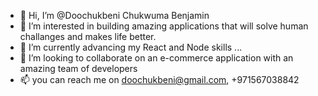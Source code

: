 - 👋 Hi, I’m @Doochukbeni Chukwuma Benjamin
- 👀 I’m interested in building amazing applications that will solve human challanges and makes life better.
- 🌱 I’m currently advancing my React and Node skills ...
- 💞️ I’m looking to collaborate on an e-commerce application with an amazing team of developers 
- 📫 you can reach me on doochukbeni@gmail.com, +971567038842 

<!---
Doochukbeni/Doochukbeni is a ✨ special ✨ repository because its `README.md` (this file) appears on your GitHub profile.
You can click the Preview link to take a look at your changes.
--->
